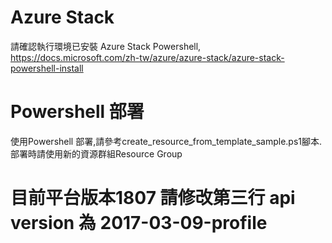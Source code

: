 # Azure Stack
請確認執行環境已安裝 Azure Stack Powershell, https://docs.microsoft.com/zh-tw/azure/azure-stack/azure-stack-powershell-install

# Powershell 部署
使用Powershell 部署,請參考create_resource_from_template_sample.ps1腳本. 部署時請使用新的資源群組Resource Group

# 目前平台版本1807 請修改第三行 api version 為 2017-03-09-profile
